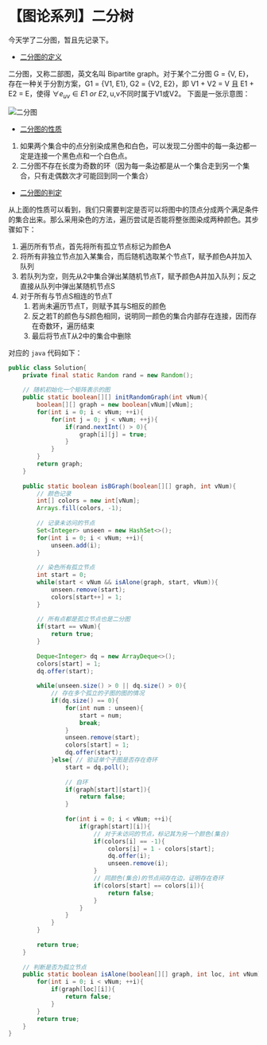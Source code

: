 # 【图论系列】二分树


今天学了二分图，暂且先记录下。

<!--more-->

- [二分图的定义](https://oi-wiki.org/graph/bi-graph/)

二分图，又称二部图，英文名叫 Bipartite graph。对于某个二分图 G = {V, E}，存在一种关于分割方案，G1 = {V1, E1}, G2 = {V2, E2}，即 V1 + V2 = V 且 E1 + E2 = E，使得 ${\forall} e_{uv} \in E1 \ or \ E2, \text{u,v不同时属于V1或V2}$。 下面是一张示意图：

![二分图](https://oi-wiki.org/graph/images/bi-graph.svg)

- [二分图的性质](https://oi-wiki.org/graph/bi-graph/)

1. 如果两个集合中的点分别染成黑色和白色，可以发现二分图中的每一条边都一定是连接一个黑色点和一个白色点。
2. 二分图不存在长度为奇数的环（因为每一条边都是从一个集合走到另一个集合，只有走偶数次才可能回到同一个集合）

- [二分图的判定](https://oi-wiki.org/graph/bi-graph/)

从上面的性质可以看到，我们只需要判定是否可以将图中的顶点分成两个满足条件的集合出来。那么采用染色的方法，遍历尝试是否能将整张图染成两种颜色。其步骤如下：

1. 遍历所有节点，首先将所有孤立节点标记为颜色A
2. 将所有非独立节点加入某集合，而后随机选取某个节点T，赋予颜色A并加入队列
3. 若队列为空，则先从2中集合弹出某随机节点T，赋予颜色A并加入队列；反之直接从队列中弹出某随机节点S
4. 对于所有与节点S相连的节点T
   1. 若尚未遍历节点T，则赋予其与S相反的颜色
   2. 反之若T的颜色与S颜色相同，说明同一颜色的集合内部存在连接，因而存在奇数环，遍历结束
   3. 最后将节点T从2中的集合中删除

对应的 `java` 代码如下：

```java
public class Solution{
    private final static Random rand = new Random();
    
    // 随机初始化一个矩阵表示的图
    public static boolean[][] initRandomGraph(int vNum){
        boolean[][] graph = new boolean[vNum][vNum];
        for(int i = 0; i < vNum; ++i){
            for(int j = 0; j < vNum; ++j){
                if(rand.nextInt() > 0){
                    graph[i][j] = true;
                }
            }
        }
        return graph;
    }
    
    public static boolean isBGraph(boolean[][] graph, int vNum){
        // 颜色记录
        int[] colors = new int[vNum];
        Arrays.fill(colors, -1);
        
        // 记录未访问的节点
        Set<Integer> unseen = new HashSet<>();
        for(int i = 0; i < vNum; ++i){
            unseen.add(i);
        }
        
        // 染色所有孤立节点
        int start = 0;
        while(start < vNum && isAlone(graph, start, vNum)){
            unseen.remove(start);
            colors[start++] = 1;
        }
        
        // 所有点都是孤立节点也是二分图
        if(start == vNum){
            return true;
        }
        
        Deque<Integer> dq = new ArrayDeque<>();
        colors[start] = 1;
        dq.offer(start);
        
        while(unseen.size() > 0 || dq.size() > 0){
            // 存在多个孤立的子图的图的情况
            if(dq.size() == 0){
                for(int num : unseen){
                    start = num;
                    break;
                }
                unseen.remove(start);
                colors[start] = 1;
                dq.offer(start);
            }else{ // 验证单个子图是否存在奇环
                start = dq.poll();
                
                // 自环
                if(graph[start][start]){
                    return false;
                }
                
                for(int i = 0; i < vNum; ++i){
                    if(graph[start][i]){
                        // 对于未访问的节点，标记其为另一个颜色(集合)
                        if(colors[i] == -1){
                            colors[i] = 1 - colors[start];
                            dq.offer(i);
                            unseen.remove(i);
                        }
                        // 同颜色(集合)的节点间存在边，证明存在奇环
                        if(colors[start] == colors[i]){
                            return false;
                        }
                    }
                }
            }
        }
        
        return true;
    }
    
    // 判断是否为孤立节点
    public static boolean isAlone(boolean[][] graph, int loc, int vNum){
        for(int i = 0; i < vNum; ++i){
            if(graph[loc][i]){
                return false;
            }
        }
        return true;
    }
}
```




